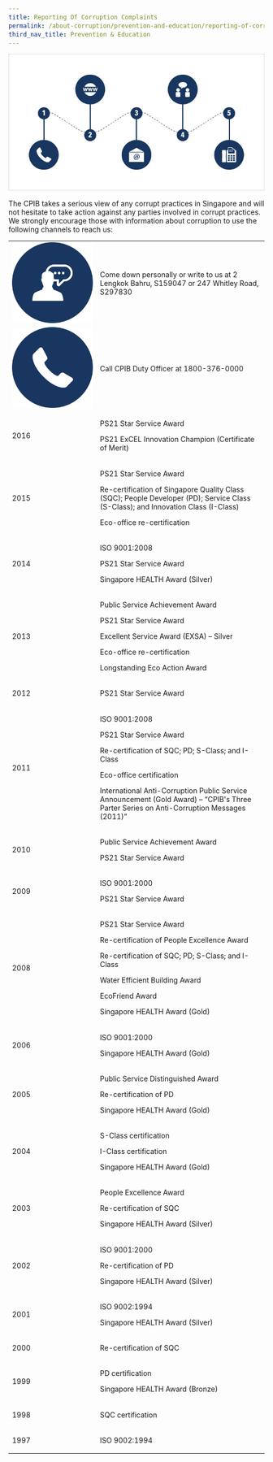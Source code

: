 ```yaml
---
title: Reporting Of Corruption Complaints
permalink: /about-corruption/prevention-and-education/reporting-of-corruption-complaints/
third_nav_title: Prevention & Education
---
```


<img src="/images/abt-corruption_rept-corruption-complaints.jpg" alt="reporting of corruption complaints">

The CPIB takes a serious view of any corrupt practices in Singapore and will not hesitate to take action against any parties involved in corrupt practices. We strongly encourage those with information about corruption to use the following channels to reach us:

<table>

  <tr>
  <td><img src="/images/icon_come-down.png" alt="come down personally"></td>
    <td>Come down personally or write to us at 2 Lengkok Bahru, S159047 or 247 Whitley Road, S297830</td>
  </tr>

  <tr>
  <td><img src="/images/icon_call-duty-officer.png" alt="call duty officer"></td>
    <td>Call CPIB Duty Officer at 1800-376-0000</td>
  </tr>

  <tr>
    <td><p>2016</p></td>
    <td>
      <p>PS21 Star Service Award</p>
      <p>PS21 ExCEL Innovation Champion (Certificate of Merit)</p>
    </td>
  </tr>

  <tr>
    <td><p>2015</p></td>
    <td>
      <p>PS21 Star Service Award</p>
      <p>Re-certification of Singapore Quality Class (SQC); People Developer (PD); Service Class (S-Class); and Innovation Class (I-Class)</p>
      <p>Eco-office re-certification</p>
    </td>
  </tr>

  <tr>
    <td><p>2014</p></td>
    <td>
      <p>ISO 9001:2008</p>
      <p>PS21 Star Service Award</p>
      <p>Singapore HEALTH Award (Silver)</p>
    </td>
  </tr>

  <tr>
    <td><p>2013</p></td>
    <td>
      <p>Public Service Achievement Award</p>
      <p>PS21 Star Service Award</p>
      <p>Excellent Service Award (EXSA) – Silver</p>
      <p>Eco-office re-certification</p>
      <p>Longstanding Eco Action Award</p>
    </td>
  </tr>
  
  <tr>
    <td><p>2012</p></td>
    <td>
      <p>PS21 Star Service Award</p>
    </td>
  </tr>

  <tr>
    <td><p>2011</p></td>
    <td>
      <p>ISO 9001:2008</p>
      <p>PS21 Star Service Award</p>
      <p>Re-certification of SQC; PD; S-Class; and I-Class</p>
      <p>Eco-office certification</p>
      <p>International Anti-Corruption Public Service Announcement (Gold Award) – “CPIB's Three Parter Series on Anti-Corruption Messages (2011)”</p>
    </td>
  </tr>

  <tr>
    <td><p>2010</p></td>
    <td>
      <p>Public Service Achievement Award</p>
      <p>PS21 Star Service Award</p>
    </td>
  </tr>

  <tr>
    <td><p>2009</p></td>
    <td>
      <p>ISO 9001:2000</p>
      <p>PS21 Star Service Award</p>
    </td>
  </tr>

  <tr>
    <td><p>2008</p></td>
    <td>
      <p>PS21 Star Service Award</p>
      <p>Re-certification of People Excellence Award</p>
      <p>Re-certification of SQC; PD; S-Class; and I-Class</p>
      <p>Water Efficient Building Award</p>
      <p>EcoFriend Award</p>
      <p>Singapore HEALTH Award (Gold)</p>
      </td>
  </tr>

  <tr>
    <td><p>2006</p></td>
    <td>
      <p>ISO 9001:2000</p>
      <p>Singapore HEALTH Award (Gold)</p>
    </td>
  </tr>

  <tr>
    <td><p>2005</p></td>
    <td>
      <p>Public Service Distinguished Award</p>
      <p>Re-certification of PD</p>
      <p>Singapore HEALTH Award (Gold)</p>
    </td>
  </tr>

  <tr>
    <td><p>2004</p></td>
    <td>
      <p>S-Class certification</p>
      <p>I-Class certification</p>
      <p>Singapore HEALTH Award (Gold)</p>
    </td>
  </tr>

  <tr>
    <td><p>2003</p></td>
    <td>
      <p>People Excellence Award</p>
      <p>Re-certification of SQC</p>
      <p>Singapore HEALTH Award (Silver)</p>
    </td>
  </tr>

  <tr>
    <td><p>2002</p></td>
    <td>
      <p>ISO 9001:2000</p>
      <p>Re-certification of PD</p>
      <p>Singapore HEALTH Award (Silver)</p>
    </td>
  </tr>

  <tr>
    <td><p>2001</p></td>
    <td>
      <p>ISO 9002:1994</p>
      <p>Singapore HEALTH Award (Silver)</p>
    </td>
  </tr>

  <tr>
    <td><p>2000</p></td>
    <td>
      <p>Re-certification of SQC</p>
    </td>
  </tr>

  <tr>
    <td><p>1999</p></td>
    <td>
      <p>PD certification</p>
      <p>Singapore HEALTH Award (Bronze)</p>
    </td>
  </tr>

  <tr>
    <td><p>1998</p></td>
    <td>
      <p>SQC certification</p>
    </td>
  </tr>

  <tr>
    <td><p>1997</p></td>
    <td>
      <p>ISO 9002:1994</p>
    </td>
  </tr>

</table>

